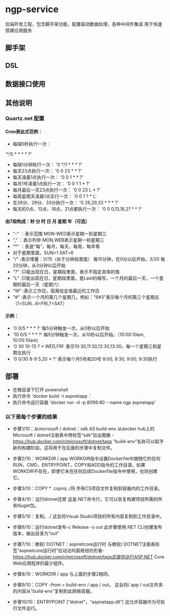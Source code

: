 # ngp-service
后端开发工程，包含脚手架功能，配置驱动数据处理，各种中间件集成
用于快速搭建应用服务

## 脚手架

## DSL

## 数据接口使用

## 其他说明
### Quartz.net 配置
 #### Cron表达式范例：
 
   - 每隔5秒执行一次：
   
   '*/5 * * * * ?'
   - 每隔1分钟执行一次：
   '0 */1 * * * ?'
   - 每天23点执行一次：
   '0 0 23 * * ?'
   - 每天凌晨1点执行一次：
   '0 0 1 * * ?'
   - 每月1号凌晨1点执行一次：
   '0 0 1 1 * ?'
   - 每月最后一天23点执行一次：
   '0 0 23 L * ?'
   - 每周星期天凌晨1点实行一次：
   '0 0 1 ? * L'
   - 在26分、29分、33分执行一次：
   '0 26,29,33 * * * ?'
   - 每天的0点、13点、18点、21点都执行一次：
   '0 0 0,13,18,21 * * ?'

#### 由7段构成：秒 分 时 日 月 星期 年（可选）

   - "-" ：表示范围  MON-WED表示星期一到星期三
   - "," ：表示列举 MON,WEB表示星期一和星期三
   - "*" ：表是“每”，每月，每天，每周，每年等
   - 对于星期里面，SUN=1  SAT=6
   - "/" :表示增量：0/15（处于分钟段里面） 每15分钟，在0分以后开始，3/20 每20分钟，从3分钟以后开始
   - "?" :只能出现在日，星期段里面，表示不指定具体的值
   - "L" :只能出现在日，星期段里面，是Last的缩写，一个月的最后一天，一个星期的最后一天（星期六）
   - "W" :表示工作日，距离给定值最近的工作日
   - "#" :表示一个月的第几个星期几，例如："6#3"表示每个月的第三个星期五（1=SUN...6=FRI,7=SAT）

#### 示例：

   - '0 0/5 * * * ?' 
     每5分钟触发一次，从0秒以后开始
   - '10 0/5 * * * ?' 
     每5分钟触发一次，从10秒以后开始。（10:00:10am, 10:05:10am)
   - '0 30 10-13 ? * WED,FRI' 
     表示10:30,11:30,12:30,13:30，每一个星期三和星期五执行
   - '0 0/30 8-9 5,20 * ?' 
     表示每个月5号和20号 8:00, 8:30, 9:00, 9:30执行

## 部署
- 在根目录下打开 powershell
- 执行命令 
 'docker build -t aspnetapp .'
- 执行命令运行容器 
 'docker run -d -p 8099:80 --name ngp aspnetapp'

### 以下是每个步骤的结果
- 步骤1/10：从microsoft / dotnet：sdk AS build-env 
  从docker hub上的Microsoft / dotnet注册表中用标签“sdk”拉出图像 - https://hub.docker.com/r/microsoft/dotnet/tags
  “build-env”名称可以赋予新的构建阶段。这将用于在后面的步骤中复制文件。

- 步骤2/10：WORKDIR / app 
  WORKDIR指令设置Dockerfile中跟随它的任何RUN，CMD，ENTRYPOINT，COPY和ADD指令的工作目录。如果WORKDIR不存在，即使它未在任何后续Dockerfile指令中使用，也将创建它。
  
- 步骤3/10：COPY * .csproj ./将
  所有CS项目文件复制到容器内的工作目录。
  
- 步骤4/10：运行dotnet还原
  这是.NET命令行，它可以恢复构建项目所需的所有Nuget包。
  
- 步骤5/10：复制。./ 
  这会将Visual Studio项目的所有内容复制到工作目录中。
 
- 步骤6/10：运行dotnet发布-c Release -o out 
  此步骤使用.NET CLI创建发布版本，输出目录为“out”
  
- 步骤7/10：微软/ DOTNET：aspnetcore运行时
  与微软/ DOTNET注册表标签“aspnetcore运行时”拉动泊坞窗枢纽的形象- https://hub.docker.com/r/microsoft/dotnet/tags这提供运行ASP.NET Core Web应用程序的最少组件。
  
- 步骤8/10：WORKDIR / app 
  与上面的步骤2相同。
  
- 步骤9/10：COPY -from = build-env / app / out。
  这会将/ app / out文件夹的内容从“build-env”复制到此网络容器。
  
- 步骤10/10：ENTRYPOINT [“dotnet”，“aspnetapp.dll”] 
  这允许容器作为可执行文件运行。
  
 
